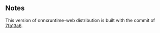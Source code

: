## Notes

This version of onnxruntime-web distribution is built with the commit of [7fa13a6](https://github.com/microsoft/onnxruntime/tree/7fa13a68830c7af6074f9f0f58864680015551f4).

